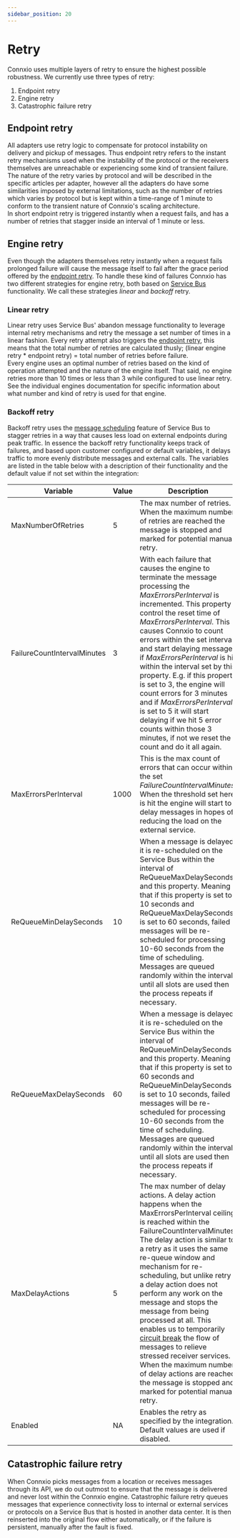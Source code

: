 ```yaml
---
sidebar_position: 20
---
```


# Retry

Connxio uses multiple layers of retry to ensure the highest possible robustness. We currently use three types of retry:

1. Endpoint retry
2. Engine retry
3. Catastrophic failure retry

## Endpoint retry

All adapters use retry logic to compensate for protocol instability on delivery and pickup of messages. Thus endpoint retry refers to the instant retry mechanisms used when the instability of the protocol or the receivers themselves are unreachable or experiencing some kind of transient failure. The nature of the retry varies by protocol and will be described in the specific articles per adapter, however all the adapters do have some similarities imposed by external limitations, such as the number of retries which varies by protocol but is kept within a time-range of 1 minute to conform to the transient nature of Connxio's scaling architecture.\
In short endpoint retry is triggered instantly when a request fails, and has a number of retries that stagger inside an interval of 1 minute or less.

## Engine retry

Even though the adapters themselves retry instantly when a request fails prolonged failure will cause the message itself to fail after the grace period offered by the [endpoint retry](#endpoint-retry). To handle these kind of failures Connxio has two different strategies for engine retry, both based on [Service Bus](https://docs.microsoft.com/en-us/azure/service-bus-messaging/message-sequencing) functionality. We call these strategies *linear* and *backoff* retry.

### Linear retry

Linear retry uses Service Bus' abandon message functionality to leverage internal retry mechanisms and retry the message a set number of times in a linear fashion. Every retry attempt also triggers the [endpoint retry](#endpoint-retry), this means that the total number of retries are calculated thusly; (linear engine retry * endpoint retry) = total number of retries before failure.\
Every engine uses an optimal number of retries based on the kind of operation attempted and the nature of the engine itself. That said, no engine retries more than 10 times or less than 3 while configured to use linear retry. See the individual engines documentation for specific information about what number and kind of retry is used for that engine.

### Backoff retry

Backoff retry uses the [message scheduling](https://docs.microsoft.com/en-us/azure/service-bus-messaging/message-sequencing) feature of Service Bus to stagger retries in a way that causes less load on external endpoints during peak traffic. In essence the backoff retry functionality keeps track of failures, and based upon customer configured or default variables, it delays traffic to more evenly distribute messages and external calls. The variables are listed in the table below with a description of their functionality and the default value if not set within the integration:

| Variable | Value | Description |
|---|---|---|
| MaxNumberOfRetries | 5 | The max number of retries. When the maximum number of retries are reached the message is stopped and marked for potential manual retry.|
| FailureCountIntervalMinutes | 3 | With each failure that causes the engine to terminate the message processing the *MaxErrorsPerInterval* is incremented. This property control the reset time of *MaxErrorsPerInterval*. This causes Connxio to count errors within the set interval and start delaying messages if *MaxErrorsPerInterval* is hit within the interval set by this property. E.g. if this property is set to 3, the engine will count errors for 3 minutes and if *MaxErrorsPerInterval* is set to 5 it will start delaying if we hit 5 error counts within those 3 minutes, if not we reset the count and do it all again.|
| MaxErrorsPerInterval | 1000 | This is the max count of errors that can occur within the set *FailureCountIntervalMinutes*. When the threshold set here is hit the engine will start to delay messages in hopes of reducing the load on the external service. |
| ReQueueMinDelaySeconds | 10 | When a message is delayed it is re-scheduled on the Service Bus within the interval of ReQueueMaxDelaySeconds and this property. Meaning that if this property is set to 10 seconds and ReQueueMaxDelaySeconds is set to 60 seconds, failed messages will be re-scheduled for processing 10-60 seconds from the time of scheduling. Messages are queued randomly within the interval until all slots are used then the process repeats if necessary. |
| ReQueueMaxDelaySeconds | 60 | When a message is delayed it is re-scheduled on the Service Bus within the interval of ReQueueMinDelaySeconds and this property. Meaning that if this property is set to 60 seconds and ReQueueMinDelaySeconds is set to 10 seconds, failed messages will be re-scheduled for processing 10-60 seconds from the time of scheduling. Messages are queued randomly within the interval until all slots are used then the process repeats if necessary. |
| MaxDelayActions | 5 | The max number of delay actions. A delay action happens when the MaxErrorsPerInterval ceiling is reached within the FailureCountIntervalMinutes. The delay action is similar to a retry as it uses the same re-queue window and mechanism for re-scheduling, but unlike retry a delay action does not perform any work on the message and stops the message from being processed at all. This enables us to temporarily [circuit break](https://docs.microsoft.com/en-us/azure/architecture/patterns/circuit-breaker) the flow of messages to relieve stressed receiver services. When the maximum number of delay actions are reached the message is stopped and marked for potential manual retry. |
| Enabled | NA | Enables the retry as specified by the integration. Default values are used if disabled.|

## Catastrophic failure retry

When Connxio picks messages from a location or receives messages through its API, we do out outmost to ensure that the message is delivered and never lost within the Connxio engine. Catastrophic failure retry queues messages that experience connectivity loss to internal or external services or protocols on a Service Bus that is hosted in another data center. It is then reinserted into the original flow either automatically, or if the failure is persistent, manually after the fault is fixed.
